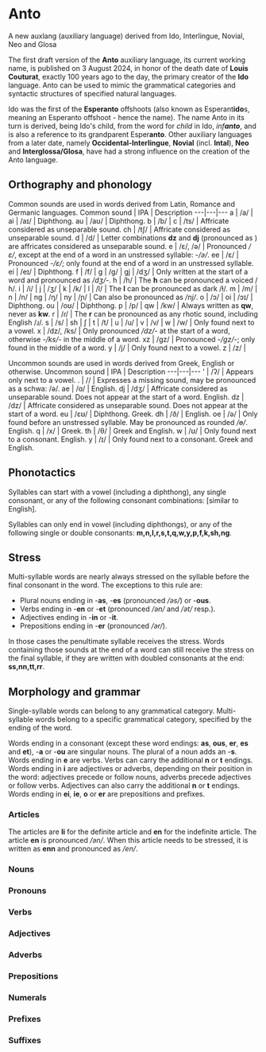 # Anto
A new auxlang (auxiliary language) derived from Ido, Interlingue, Novial, Neo and Glosa

The first draft version of the **Anto** auxiliary language, its current working name, is published on 3 August 2024, in honor of the death date of **Louis Couturat**, exactly 100 years ago to the day, the primary creator of the **Ido** language. Anto can be used to mimic the grammatical categories and syntactic structures of specified natural languages.

Ido was the first of the **Esperanto** offshoots (also known as Esperant**ido**s, meaning an Esperanto offshoot - hence the name). The name Anto in its turn is derived, being Ido's child, from the word for _child_ in Ido, _inf**anto**_, and is also a reference to its grandparent Esper**anto**. Other auxiliary languages from a later date, namely **Occidental-Interlingue**, **Novial** (incl. **Intal**), **Neo** and **Interglossa/Glosa**, have had a strong influence on the creation of the Anto language.

## Orthography and phonology

Common sounds are used in words derived from Latin, Romance and Germanic languages.
Common sound | IPA | Description
---|---|---
a  | /a/ | 
ai  | /aɪ/ | Diphthong.
au  | /aʊ/ | Diphthong.
b  | /b/ | 
c  | /ts/ | Affricate considered as unseparable sound.
ch  | /tʃ/ | Affricate considered as unseparable sound.
d  | /d/ | Letter combinations **dz** and **dj** (pronounced as ) are affricates considered as unseparable sound.
e  | /ɛ/, /ə/ | Pronounced _/ɛ/_, except at the end of a word in an unstressed syllable: -_/ə/_.
ee  | /ɛ/ | Pronounced -_/ɛ/_; only found at the end of a word in an unstressed syllable.
ei  | /eɪ/ | Diphthong.
f  | /f/ | 
g  | /g/ | 
gj  | /dʒ/ | Only written at the start of a word and pronounced as _/dʒ/_-.
h  | /h/ | The **h** can be pronounced a voiced /ɦ/.
i  | /i/ | 
j  | /ʒ/ | 
k  | /k/ | 
l  | /l/ | The **l** can be pronounced as dark /ɫ/.
m  | /m/ | 
n  | /n/ | 
ng  | /ŋ/ | 
ny  | /ɲ/ | Can also be pronounced as _/nj/_.
o  | /ɔ/ | 
oi  | /ɔɪ/ | Diphthong.
ou  | /oʊ/ | Diphthong.
p  | /p/ | 
qw  | /kw/ | Always written as **qw**, never as **kw**.
r  | /ɾ/ | The **r** can be pronounced as any rhotic sound, including English /ɹ/. 
s  | /s/ | 
sh  | ʃ | 
t  | /t/ | 
u  | /u/ | 
v  | /v/ | 
w  | /w/ | Only found next to a vowel.
x  | /dz/, /ks/ | Only pronounced _/dz/_- at the start of a word, otherwise -_/ks/_- in the middle of a word.
xz  | /gz/ | Pronounced -_/gz/_-; only found in the middle of a word.
y  | /j/ | Only found next to a vowel.
z  | /z/ | 

Uncommon sounds are used in words derived from Greek, English or otherwise.
Uncommon sound | IPA | Description
---|---|---
'  | /ʔ/ | Appears only next to a vowel.
.  | // | Expresses a missing sound, may be pronounced as a schwa: /ə/.
ae  | /ɑ/ | English.
dj  | /dʒ/ | Affricate considered as unseparable sound. Does not appear at the start of a word. English.
dz  | /dz/ | Affricate considered as unseparable sound. Does not appear at the start of a word.
eu  | /ɛʊ/ | Diphthong. Greek.
dh  | /ð/ | English.
oe  | /ə/ | Only found before an unstressed syllable. May be pronounced as rounded _/ɵ/_. English.
q  | /x/ | Greek.
th  | /θ/ | Greek and English.
w  | /ʊ/ | Only found next to a consonant. English.
y  | /ɪ/ | Only found next to a consonant. Greek and English.

## Phonotactics

Syllables can start with a vowel (including a diphthong), any single consonant, or any of the following consonant combinations: [similar to English].

Syllables can only end in vowel (including diphthongs), or any of the following single or double consonants: **m,n,l,r,s,t,q,w,y,p,f,k,sh,ng**.

## Stress

Multi-syllable words are nearly always stressed on the syllable before the final consonant in the word. The exceptions to this rule are:
- Plural nouns ending in -**as**, -**es** (pronounced _/əs/_) or -**ous**.
- Verbs ending in -**en** or -**et** (pronounced _/ən/_ and _/ət/_ resp.).
- Adjectives ending in -**in** or -**it**.
- Prepositions ending in -**er** (pronounced _/ər/_).
  
In those cases the penultimate syllable receives the stress. Words containing those sounds at the end of a word can still receive the stress on the final syllable, if they are written with doubled consonants at the end: **ss,nn,tt,rr**.
 
## Morphology and grammar

Single-syllable words can belong to any grammatical category. Multi-syllable words belong to a specific grammatical category, specified by the ending of the word.

Words ending in a consonant (except these word endings: **as**, **ous**, **er**, **es** and **et**), -**a** or -**ou** are singular nouns. The plural of a noun adds an -**s**.
Words ending in **e** are verbs. Verbs can carry the additional **n** or **t** endings.
Words ending in **i** are adjectives or adverbs, depending on their position in the word: adjectives precede or follow nouns, adverbs precede adjectives or follow verbs. Adjectives can also carry the additional **n** or **t** endings.
Words ending in **ei**, **ie**, **o** or **er** are prepositions and prefixes.

### Articles

The articles are **li** for the definite article and **en** for the indefinite article. The article **en** is pronounced _/ən/_. When this article needs to be stressed, it is written as **enn** and pronounced as _/en/_.

### Nouns

### Pronouns

### Verbs

### Adjectives

### Adverbs

### Prepositions

### Numerals

### Prefixes

### Suffixes

